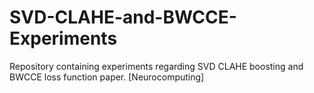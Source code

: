 # SVD-CLAHE-and-BWCCE-Experiments
Repository containing experiments regarding SVD CLAHE boosting and BWCCE loss function paper. [Neurocomputing]
